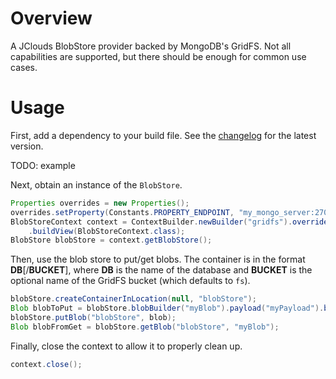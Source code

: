 # Overview

A JClouds BlobStore provider backed by MongoDB's GridFS.  Not all capabilities are supported, but there should be enough for common use cases.

# Usage

First, add a dependency to your build file.  See the [changelog](CHANGES.md) for the latest version.

TODO: example

Next, obtain an instance of the `BlobStore`.

```java
Properties overrides = new Properties();
overrides.setProperty(Constants.PROPERTY_ENDPOINT, "my_mongo_server:27017");
BlobStoreContext context = ContextBuilder.newBuilder("gridfs").overrides(overrides)
    .buildView(BlobStoreContext.class);
BlobStore blobStore = context.getBlobStore();
```

Then, use the blob store to put/get blobs.  The container is in the format **DB**[/**BUCKET**], where **DB** is the name of the database and **BUCKET** is the optional name of the GridFS bucket (which defaults to `fs`).

```java
blobStore.createContainerInLocation(null, "blobStore");
Blob blobToPut = blobStore.blobBuilder("myBlob").payload("myPayload").build();
blobStore.putBlob("blobStore", blob);
Blob blobFromGet = blobStore.getBlob("blobStore", "myBlob");
```

Finally, close the context to allow it to properly clean up.

```java
context.close();
```
